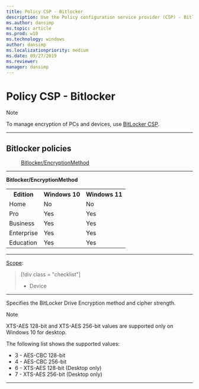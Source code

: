 ```yaml
---
title: Policy CSP - Bitlocker
description: Use the Policy configuration service provider (CSP) - Bitlocker to manage encryption of PCs and devices.
ms.author: dansimp
ms.topic: article
ms.prod: w10
ms.technology: windows
author: dansimp
ms.localizationpriority: medium
ms.date: 09/27/2019
ms.reviewer: 
manager: dansimp
---
```


# Policy CSP - Bitlocker



> [!NOTE]
> To manage encryption of PCs and devices, use [BitLocker CSP](./bitlocker-csp.md).

<hr/>

<!--Policies-->
## Bitlocker policies  

<dl>
  <dd>
    <a href="#bitlocker-encryptionmethod">Bitlocker/EncryptionMethod</a>
  </dd>
</dl>


<hr/>

<!--Policy-->
<a href="" id="bitlocker-encryptionmethod"></a>**Bitlocker/EncryptionMethod**  

<!--SupportedSKUs-->
<table>
<tr>
    <th>Edition</th>
    <th>Windows 10</th>
    <th>Windows 11</th> 
</tr>
<tr>
    <td>Home</td>
    <td>No</td>
    <td>No</td>
</tr>
<tr>
    <td>Pro</td>
    <td>Yes</td>
    <td>Yes</td>
</tr>
<tr>
    <td>Business</td>
    <td>Yes</td>
    <td>Yes</td>
</tr>
<tr>
    <td>Enterprise</td>
    <td>Yes</td>
    <td>Yes</td>
</tr>
<tr>
    <td>Education</td>
    <td>Yes</td>
    <td>Yes</td>
</tr>
</table>


<!--/SupportedSKUs-->
<hr/>

<!--Scope-->
[Scope](./policy-configuration-service-provider.md#policy-scope):

> [!div class = "checklist"]
> * Device

<hr/>

<!--/Scope-->
<!--Description-->
Specifies the BitLocker Drive Encryption method and cipher strength.

> [!NOTE]
> XTS-AES 128-bit and XTS-AES 256-bit values are supported only on Windows 10 for desktop.

<!--/Description-->
<!--SupportedValues-->
The following list shows the supported values:

-   3 - AES-CBC 128-bit
-   4 - AES-CBC 256-bit
-   6 - XTS-AES 128-bit (Desktop only)
-   7 - XTS-AES 256-bit (Desktop only)

<!--/SupportedValues-->
<!--/Policy-->
<hr/>



<!--/Policies-->